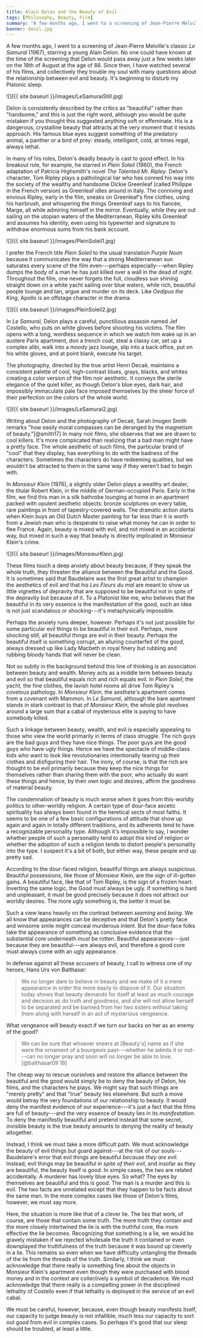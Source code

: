 ```yaml
---
title: Alain Delon and the Beauty of Evil
tags: [Philosophy, Beauty, Film]
summary: "A few months ago, I went to a screening of Jean-Pierre Melville's classic *Le Samuraï* (1967), staring a young Alain Delon.  No one could have known at the time of the screening that Delon would pass away just a few weeks later on the 18th of August at the age of 88.  Since then, I have watched several of his films, and collectively they trouble my soul with many questions about the relationship between evil and beauty.  It's beginning to disturb my Platonic sleep."
banner: devil.jpg
---
```



A few months ago, I went to a screening of Jean-Pierre Melville's classic *Le Samuraï* (1967), starring a young Alain Delon.  No one could have known at the time of the screening that Delon would pass away just a few weeks later on the 18th of August at the age of 88.  Since then, I have watched several of his films, and collectively they trouble my soul with many questions about the relationship between evil and beauty.  It's beginning to disturb my Platonic sleep.

![]({{ site.baseurl }}/images/LeSamuraiStill.jpg)
<!--more-->

Delon is consistently described by the critics as "beautiful" rather than "handsome," and this is just the right word, although you would be quite mistaken if you thought this suggested anything soft or effeminate.  His is a dangerous, crystalline beauty that attracts at the very moment that it resists approach.  His famous blue eyes suggest something of the predatory animal, a panther or a bird of prey: steady, intelligent, cold, at times regal, always lethal.

In many of his roles, Delon's deadly beauty is cast to good effect.  In his breakout role, for example, he starred in *Plein Soleil* (1960), the French adaptation of Patricia Highsmith's novel *The Talented Mr. Ripley*.  Delon's character, Tom Ripley plays a pathological liar who has conned his way into the society of the wealthy and handsome Dickie Greenleaf (called Philippe in the French version) as Greenleaf idles around in Italy.  The conniving and envious Ripley, early in the film, sneaks on Greenleaf's fine clothes, using his hairbrush, and whispering the things Greenleaf says to his fiancée, Marge, all while admiring himself in the mirror.  Eventually, while they are out sailing on the utopian waters of the Mediterranean, Ripley kills Greenleaf and assumes his identity, even using his typewriter and signature to withdraw enormous sums from his bank account.

![]({{ site.baseurl }}/images/PleinSoleil1.jpg)

I prefer the French title *Plein Soleil* to the usual translation *Purple Noon* because it communicates the way that a strong Mediterranean sun saturates every scene of the film even---perhaps especially---when Ripley dumps the body of a man he has just killed over a wall in the dead of night.  Throughout the film, one never forgets the full, cloudless sun shining straight down on a white yacht sailing over blue waters, while rich, beautiful people lounge and tan, argue and murder on its deck.  Like *Oedipus the King*, Apollo is an offstage character in the drama.

![]({{ site.baseurl }}/images/PleinSoleil2.jpg)

In *Le Samuraï*, Delon plays a careful, punctilious assassin named Jef Costello, who puts on white gloves before shooting his victims.  The film opens with a long, wordless sequence in which we watch him wake up in an austere Paris apartment, don a trench coat, steal a classy car, set up a complex alibi, walk into a moody jazz lounge, slip into a back office, put on his white gloves, and at point blank, execute his target.

The photography, directed by the true artist Henri Decaë, maintains a consistent palette of cool, high-contrast blues, grays, blacks, and whites creating a color version of the film noir aesthetic.  It conveys the sterile elegance of the quiet killer, as though Delon's blue eyes, dark hair, and impossibly immaculate pale face imposed themselves by the sheer force of their perfection on the colors of the whole world.

![]({{ site.baseurl }}/images/LeSamurai2.jpg)

Writing about Delon and the photography of Decaë, Sarah Imogen Smith remarks "how easily moral compasses can be deranged by the magnetism of beauty."[@smith17]  In many noir films, she observes that we are drawn to cool killers.  It's more complicated than realizing that a bad man might have a pretty face.  The whole aesthetic of such films, the particular brand of "cool" that they display, has everything to do with the badness of the characters.  Sometimes the characters do have redeeming qualities, but we wouldn't be attracted to them in the same way if they weren't bad to begin with.

In *Monsieur Klein* (1976), a slightly older Delon plays a wealthy art dealer, the titular Robert Klein, in the middle of German-occupied Paris.  Early in the film, we find this man in a silk bathrobe lounging at home in an apartment packed with opulent aesthetic objects: bronze sculptures on every table, rare paintings in front of tapestry-covered walls.  The dramatic action starts when Klein buys an Old Dutch Master painting for far less than it is worth from a Jewish man who is desperate to raise what money he can in order to flee France.  Again, beauty is mixed with evil, and not mixed in an accidental way, but mixed in such a way that beauty is directly implicated in Monsieur Klein's crime.

![]({{ site.baseurl }}/images/MonsieurKlein.jpg)

These films touch a deep anxiety about beauty because, if they speak the whole truth, they threaten the alliance between the Beautiful and the Good.  It is sometimes said that Baudelaire was the first great artist to champion the aesthetics of evil and that his *Les Fleurs du mal* are meant to show us little vignettes of depravity that are supposed to be beautiful not in spite of the depravity but because of it.  To a Platonist like me, who believes that the beautiful in its very essence is the manifestation of the good, such an idea is not just scandalous or shocking---it's metaphysically impossible.

Perhaps the anxiety runs deeper, however.  Perhaps it's not just possible for some particular evil things to be beautiful in their evil.  Perhaps, more shocking still, all beautiful things are evil in their beauty.  Perhaps the beautiful itself is something corrupt, an alluring counterfeit of the good, always dressed up like Lady Macbeth in royal finery but rubbing and rubbing bloody hands that will never be clean.

Not so subtly in the background behind this line of thinking is an association between beauty and wealth.  Money acts as a middle term between beauty and evil so that beautiful equals rich and rich equals evil.  In *Plein Soleil*, the yacht, the fine clothes, the lavish hotel rooms all drive Tom Ripley's covetous pathology.  In *Monsieur Klein*, the aesthete's apartment comes from a covenant with Mammon.  In *Le Samuraï*, although the bare apartment stands in stark contrast to that of *Monsieur Klein*, the whole plot revolves around a large sum that a cabal of mysterious elite is paying to have somebody killed.

Such a linkage between beauty, wealth, and evil is especially appealing to those who view the world primarily in terms of class struggle.  The rich guys are the bad guys and they have nice things.  The poor guys are the good guys who have ugly things.  Hence we have the spectacle of middle-class kids who want to look like revolutionaries intentionally tearing up their clothes and disfiguring their hair.  The irony, of course, is that the rich are thought to be evil primarily because they keep the nice things for themselves rather than sharing them with the poor, who actually do want these things and hence, by their own logic and desires, affirm the goodness of material beauty.

The condemnation of beauty is much worse when it goes from this-worldly politics to other-worldly religion.  A certain type of dour-face ascetic spirituality has always been found in the heretical sects of most faiths.  It seems to be one of a few basic configurations of attitude that show up again and again in totally different traditions, and its adherents tend to have a recognizable personality type.  Although it's impossible to say, I wonder whether people of such a personality tend to adopt this kind of religion or whether the adoption of such a religion tends to distort people's personality into the type.  I suspect it's a bit of both, but either way, these people end up pretty sad.

According to the dour-faced religion, beautiful things are always suspicious.  Beautiful possessions, like those of Monsieur Klein, are the sign of ill-gotten gains.  A beautiful face, like that of Tom Ripley, is the sign of a frozen heart.  Inverting the same logic, the Good must always be ugly.  If something is hard and unpleasant, it must be good precisely because it does not attract our worldly desires.  The more ugly something is, the better it must be.

Such a view leans heavily on the contrast between *seeming* and *being*.  We all know that appearances can be deceptive and that Delon's pretty face and winsome smile might conceal murderous intent.  But the dour-face folks take the appearance of something as conclusive evidence that the substantial core underneath *must* be rotten.  Beautiful appearances---just because they are beautiful---are always evil, and therefore a good core must always come with an ugly appearance.

In defense against all these accusers of beauty, I call to witness one of my heroes, Hans Urs von Balthasar:

> We no longer dare to believe in beauty and we make of it a mere
> appearance in order the more easily to dispose of it.  Our
> situation today shows that beauty demands for itself at least as
> much courage and decision as do truth and goodness, and she will
> not allow herself to be separated and be banned from her two
> sisters without taking them along with herself in an act of
> mysterious vengeance.

What vengeance will beauty exact if we turn our backs on her as an enemy of the good?

> We can be sure that whoever sneers at [Beauty's] name as if she
> were the ornament of a bourgeois past---whether he admits it or
> not---can no longer pray and soon will no longer be able to love.
> [@balthasar09 18]

The cheap way to rescue ourselves and restore the alliance between the beautiful and the good would simply be to deny the beauty of Delon, his films, and the characters he plays.  We might say that such things are "merely pretty" and that "true" beauty lies elsewhere.  But such a move would betray the very foundations of our relationship to beauty.  It would deny the manifest evidence of our experience---it's just a fact that the films are full of beauty---and the very essence of beauty lies in its *manifestation*.  To deny the manifestly beautiful and pretend instead that some secret, invisible beauty is the true beauty amounts to denying the reality of beauty altogether.

Instead, I think we must take a more difficult path.  We must acknowledge the beauty of evil things but guard against---at the risk of our souls---Baudelaire's error that evil things are beautiful *because they are evil*.  Instead, evil things may be beautiful *in spite of their evil*, and insofar as they are beautiful, the beauty itself is good.  In simple cases, the two are related accidentally.  A murderer has lovely blue eyes.  So what?  The eyes by themselves are beautiful and this is good.  The man is a murder and this is evil.  The two facts are unrelated except that they happen to be facts about the same man.  In the more complex cases like those of Delon's films, however, we must say more.

Here, the situation is more like that of a clever lie.  The lies that work, of course, are those that contain some truth.  The more truth they contain and the more closely intertwined the lie is with the truthful core, the more effective the lie becomes.  Recognizing that something is a lie, we would be gravely mistaken if we rejected wholesale the truth it contained or even downplayed the truthfulness of the truth because it was bound up cleverly in a lie.  This remains so even when we have difficulty untangling the threads of the lie from the threads of the truth.  Similarly, I think we must acknowledge that there really is something fine about the objects in Monsieur Klein's apartment even though they were purchased with blood money and in the context are collectively a symbol of decadence.  We must acknowledge that there really is a compelling power in the disciplined lethality of Costello even if that lethality is deployed in the service of an evil cabal.

We must be careful, however, because, even though beauty manifests itself, our capacity to judge beauty is not infallible, much less our capacity to sort out good from evil in complex cases.  So perhaps it's good that our sleep should be troubled, at least a little.

